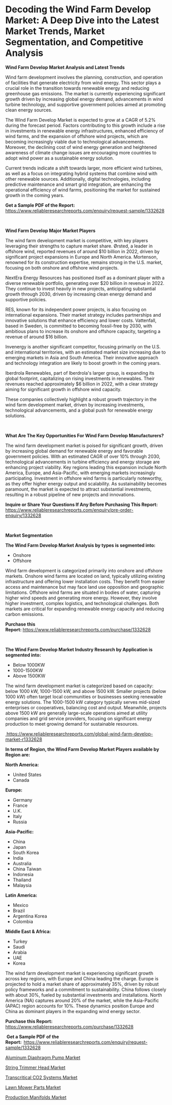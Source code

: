 <p><h1>Decoding the Wind Farm Develop Market: A Deep Dive into the Latest Market Trends, Market Segmentation, and Competitive Analysis</h1></p><p><strong>Wind Farm Develop Market Analysis and Latest Trends</strong></p>
<p><p>Wind farm development involves the planning, construction, and operation of facilities that generate electricity from wind energy. This sector plays a crucial role in the transition towards renewable energy and reducing greenhouse gas emissions. The market is currently experiencing significant growth driven by increasing global energy demand, advancements in wind turbine technology, and supportive government policies aimed at promoting clean energy sources.</p><p>The Wind Farm Develop Market is expected to grow at a CAGR of 5.2% during the forecast period. Factors contributing to this growth include a rise in investments in renewable energy infrastructures, enhanced efficiency of wind farms, and the expansion of offshore wind projects, which are becoming increasingly viable due to technological advancements. Moreover, the declining cost of wind energy generation and heightened awareness of climate change issues are encouraging more countries to adopt wind power as a sustainable energy solution.</p><p>Current trends indicate a shift towards larger, more efficient wind turbines, as well as a focus on integrating hybrid systems that combine wind with other renewable sources. Additionally, digital technologies, including predictive maintenance and smart grid integration, are enhancing the operational efficiency of wind farms, positioning the market for sustained growth in the coming years.</p></p>
<p><strong>Get a Sample PDF of the Report:&nbsp;</strong> <a href="https://www.reliableresearchreports.com/enquiry/request-sample/1332628?utm_campaign=3093&utm_medium=2&utm_source=Github&utm_content=ia&utm_term=24032025&utm_id=wind-farm-develop">https://www.reliableresearchreports.com/enquiry/request-sample/1332628</a></p>
<p>&nbsp;</p>
<p><strong>Wind Farm Develop Major Market Players</strong></p>
<p><p>The wind farm development market is competitive, with key players leveraging their strengths to capture market share. Ørsted, a leader in offshore wind, reported revenues of around $10 billion in 2022, driven by significant project expansions in Europe and North America. Mortenson, renowned for its construction expertise, remains strong in the U.S. market, focusing on both onshore and offshore wind projects.</p><p>NextEra Energy Resources has positioned itself as a dominant player with a diverse renewable portfolio, generating over $20 billion in revenue in 2022. They continue to invest heavily in new projects, anticipating substantial growth through 2030, driven by increasing clean energy demand and supportive policies.</p><p>RES, known for its independent power projects, is also focusing on international expansions. Their market strategy includes partnerships and innovative solutions that enhance efficiency and lower costs. Vattenfall, based in Sweden, is committed to becoming fossil-free by 2030, with ambitious plans to increase its onshore and offshore capacity, targeting a revenue of around $16 billion.</p><p>Invenergy is another significant competitor, focusing primarily on the U.S. and international territories, with an estimated market size increasing due to emerging markets in Asia and South America. Their innovative approach and technology integration are likely to boost growth in the coming years.</p><p>Iberdrola Renewables, part of Iberdrola's larger group, is expanding its global footprint, capitalizing on rising investments in renewables. Their revenues reached approximately $6 billion in 2022, with a clear strategy aiming for significant growth in offshore wind capacity.</p><p>These companies collectively highlight a robust growth trajectory in the wind farm development market, driven by increasing investments, technological advancements, and a global push for renewable energy solutions.</p></p>
<p>&nbsp;</p>
<p><strong>What Are The Key Opportunities For Wind Farm Develop Manufacturers?</strong></p>
<p><p>The wind farm development market is poised for significant growth, driven by increasing global demand for renewable energy and favorable government policies. With an estimated CAGR of over 10% through 2030, technological advancements in turbine efficiency and energy storage are enhancing project viability. Key regions leading this expansion include North America, Europe, and Asia-Pacific, with emerging markets increasingly participating. Investment in offshore wind farms is particularly noteworthy, as they offer higher energy output and scalability. As sustainability becomes paramount, the market is expected to attract substantial investments, resulting in a robust pipeline of new projects and innovations.</p></p>
<p><strong>Inquire or Share Your Questions If Any Before Purchasing This Report:</strong> <a href="https://www.reliableresearchreports.com/enquiry/pre-order-enquiry/1332628?utm_campaign=3093&utm_medium=2&utm_source=Github&utm_content=ia&utm_term=24032025&utm_id=wind-farm-develop">https://www.reliableresearchreports.com/enquiry/pre-order-enquiry/1332628</a></p>
<p>&nbsp;</p>
<p><strong>Market Segmentation</strong></p>
<p><strong>The Wind Farm Develop Market Analysis by types is segmented into:</strong></p>
<p><ul><li>Onshore</li><li>Offshore</li></ul></p>
<p><p>Wind farm development is categorized primarily into onshore and offshore markets. Onshore wind farms are located on land, typically utilizing existing infrastructure and offering lower installation costs. They benefit from easier access and maintenance but may face land use opposition and geographic limitations. Offshore wind farms are situated in bodies of water, capturing higher wind speeds and generating more energy. However, they involve higher investment, complex logistics, and technological challenges. Both markets are critical for expanding renewable energy capacity and reducing carbon emissions.</p></p>
<p><strong>Purchase this Report:&nbsp;</strong><a href="https://www.reliableresearchreports.com/purchase/1332628?utm_campaign=3093&utm_medium=2&utm_source=Github&utm_content=ia&utm_term=24032025&utm_id=wind-farm-develop">https://www.reliableresearchreports.com/purchase/1332628</a></p>
<p>&nbsp;</p>
<p><strong>The Wind Farm Develop Market Industry Research by Application is segmented into:</strong></p>
<p><ul><li>Below 1000KW</li><li>1000-1500KW</li><li>Above 1500KW</li></ul></p>
<p><p>The wind farm development market is categorized based on capacity: below 1000 kW, 1000-1500 kW, and above 1500 kW. Smaller projects (below 1000 kW) often target local communities or businesses seeking renewable energy solutions. The 1000-1500 kW category typically serves mid-sized enterprises or cooperatives, balancing cost and output. Meanwhile, projects above 1500 kW are generally large-scale operations aimed at utility companies and grid service providers, focusing on significant energy production to meet growing demand for sustainable resources.</p></p>
<p><a href="https://www.reliableresearchreports.com/global-wind-farm-develop-market-r1332628?utm_campaign=3093&utm_medium=2&utm_source=Github&utm_content=ia&utm_term=24032025&utm_id=wind-farm-develop">&nbsp;https://www.reliableresearchreports.com/global-wind-farm-develop-market-r1332628</a></p>
<p><strong>In terms of Region, the Wind Farm Develop Market Players available by Region are:</strong></p>
<p>
    <p> <strong> North America: </strong>
        <ul>
            <li>United States</li>
            <li>Canada</li>
        </ul>
        </p> 
    <p> <strong> Europe: </strong>
        <ul>
            <li>Germany</li>
            <li>France</li>
            <li>U.K.</li>
            <li>Italy</li>
            <li>Russia</li>
        </ul>
        </p> 
    <p> <strong> Asia-Pacific: </strong>
        <ul>
            <li>China</li>
            <li>Japan</li>
            <li>South Korea</li>
            <li>India</li>
            <li>Australia</li>
            <li>China Taiwan</li>
            <li>Indonesia</li>
            <li>Thailand</li>
            <li>Malaysia</li>
        </ul>
        </p> 
    <p> <strong> Latin America: </strong>
        <ul>
            <li>Mexico</li>
            <li>Brazil</li>
            <li>Argentina Korea</li>
            <li>Colombia</li>
        </ul>
        </p> 
    <p> <strong> Middle East & Africa: </strong>
        <ul>
            <li>Turkey</li>
            <li>Saudi</li>
            <li>Arabia</li>
            <li>UAE</li>
            <li>Korea</li>
        </ul>
    </p>
    </p>
<p><p>The wind farm development market is experiencing significant growth across key regions, with Europe and China leading the charge. Europe is projected to hold a market share of approximately 35%, driven by robust policy frameworks and a commitment to sustainability. China follows closely with about 30%, fueled by substantial investments and installations. North America (NA) captures around 20% of the market, while the Asia-Pacific (APAC) region accounts for 10%. These dynamics position Europe and China as dominant players in the expanding wind energy sector.</p></p>
<p><strong>Purchase this Report: </strong><a href="https://www.reliableresearchreports.com/purchase/1332628?utm_campaign=3093&utm_medium=2&utm_source=Github&utm_content=ia&utm_term=24032025&utm_id=wind-farm-develop">https://www.reliableresearchreports.com/purchase/1332628</a></p>
<p>&nbsp;<strong>Get a Sample PDF of the Report:&nbsp;&nbsp;</strong><a href="https://www.reliableresearchreports.com/enquiry/request-sample/1332628?utm_campaign=3093&utm_medium=2&utm_source=Github&utm_content=ia&utm_term=24032025&utm_id=wind-farm-develop">https://www.reliableresearchreports.com/enquiry/request-sample/1332628</a></p>
<p><strong></strong></p>
<p><p><a href="https://www.linkedin.com/pulse/comprehensive-analysis-aluminum-diaphragm-pump-market-key-player-u9jae?utm_campaign=3093&utm_medium=2&utm_source=Github&utm_content=ia&utm_term=24032025&utm_id=wind-farm-develop">Aluminum Diaphragm Pump Market</a></p><p><a href="https://www.linkedin.com/pulse/string-trimmer-head-market-consolidation-impact-structure-2025-2032-fe0le?utm_campaign=3093&utm_medium=2&utm_source=Github&utm_content=ia&utm_term=24032025&utm_id=wind-farm-develop">String Trimmer Head Market</a></p><p><a href="https://www.linkedin.com/pulse/transcritical-co2-systems-market-trends-drivers-whats-propelling-s4voe?utm_campaign=3093&utm_medium=2&utm_source=Github&utm_content=ia&utm_term=24032025&utm_id=wind-farm-develop">Transcritical CO2 Systems Market</a></p><p><a href="https://www.linkedin.com/pulse/lawn-mower-parts-market-analysis-report-key-growth-factors-9-slqle?utm_campaign=3093&utm_medium=2&utm_source=Github&utm_content=ia&utm_term=24032025&utm_id=wind-farm-develop">Lawn Mower Parts Market</a></p><p><a href="https://www.linkedin.com/pulse/positive-growth-trajectory-production-manifolds-market-tu2de?utm_campaign=3093&utm_medium=2&utm_source=Github&utm_content=ia&utm_term=24032025&utm_id=wind-farm-develop">Production Manifolds Market</a></p></p>